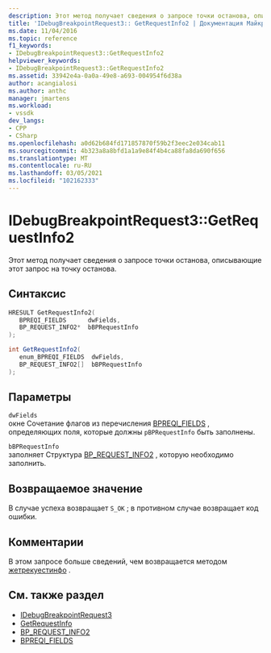 ```yaml
---
description: Этот метод получает сведения о запросе точки останова, описывающие этот запрос на точку останова.
title: 'IDebugBreakpointRequest3:: GetRequestInfo2 | Документация Майкрософт'
ms.date: 11/04/2016
ms.topic: reference
f1_keywords:
- IDebugBreakpointRequest3::GetRequestInfo2
helpviewer_keywords:
- IDebugBreakpointRequest3::GetRequestInfo2
ms.assetid: 33942e4a-0a0a-49e8-a693-004954f6d38a
author: acangialosi
ms.author: anthc
manager: jmartens
ms.workload:
- vssdk
dev_langs:
- CPP
- CSharp
ms.openlocfilehash: a0d62b684fd171857870f59b2f3eec2e034cab11
ms.sourcegitcommit: 4b323a8a8bfd1a1a9e84f4b4ca88fa8da690f656
ms.translationtype: MT
ms.contentlocale: ru-RU
ms.lasthandoff: 03/05/2021
ms.locfileid: "102162333"
---
```

# <a name="idebugbreakpointrequest3getrequestinfo2"></a>IDebugBreakpointRequest3::GetRequestInfo2
Этот метод получает сведения о запросе точки останова, описывающие этот запрос на точку останова.

## <a name="syntax"></a>Синтаксис

```cpp
HRESULT GetRequestInfo2(
   BPREQI_FIELDS      dwFields,
   BP_REQUEST_INFO2*  bBPRequestInfo
);
```

```csharp
int GetRequestInfo2(
   enum_BPREQI_FIELDS  dwFields,
   BP_REQUEST_INFO2[]  bBPRequestInfo
);
```

## <a name="parameters"></a>Параметры
`dwFields`\
окне Сочетание флагов из перечисления [BPREQI_FIELDS](../../../extensibility/debugger/reference/bpreqi-fields.md) , определяющих поля, которые должны `pBPRequestInfo` быть заполнены.

`bBPRequestInfo`\
заполняет Структура [BP_REQUEST_INFO2](../../../extensibility/debugger/reference/bp-request-info2.md) , которую необходимо заполнить.

## <a name="return-value"></a>Возвращаемое значение
 В случае успеха возвращает `S_OK` ; в противном случае возвращает код ошибки.

## <a name="remarks"></a>Комментарии
 В этом запросе больше сведений, чем возвращается методом [жетрекуестинфо](../../../extensibility/debugger/reference/idebugbreakpointrequest2-getrequestinfo.md) .

## <a name="see-also"></a>См. также раздел
- [IDebugBreakpointRequest3](../../../extensibility/debugger/reference/idebugbreakpointrequest3.md)
- [GetRequestInfo](../../../extensibility/debugger/reference/idebugbreakpointrequest2-getrequestinfo.md)
- [BP_REQUEST_INFO2](../../../extensibility/debugger/reference/bp-request-info2.md)
- [BPREQI_FIELDS](../../../extensibility/debugger/reference/bpreqi-fields.md)
